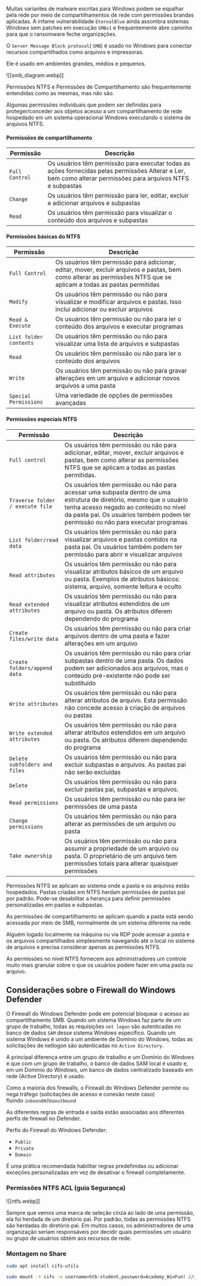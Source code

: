 Muitas variantes de malware escritas para Windows podem se espalhar pela rede por meio de compartilhamentos de rede com permissões brandas aplicadas. A infame vulnerabilidade `EternalBlue` ainda assombra sistemas Windows sem patches em execução `SMBv1` e frequentemente abre caminho para que o ransomware feche organizações.

O `Server Message Block protocol`( `SMB`) é usado no Windows para conectar recursos compartilhados como arquivos e impressoras.

Ele é usado em ambientes grandes, médios e pequenos.

![[smb_diagram.webp]]

Permissões NTFS e Permissões de Compartilhamento são frequentemente entendidas como as mesmas, mas não são.

Algumas permissões individuais que podem ser definidas para proteger/conceder aos objetos acesso a um compartilhamento de rede hospedado em um sistema operacional Windows executando o sistema de arquivos NTFS.

#### Permissões de compartilhamento

| Permissão      | Descrição                                                                                                                                                    |
| -------------- | ------------------------------------------------------------------------------------------------------------------------------------------------------------ |
| `Full Control` | Os usuários têm permissão para executar todas as ações fornecidas pelas permissões Alterar e Ler, bem como alterar permissões para arquivos NTFS e subpastas |
| `Change`       | Os usuários têm permissão para ler, editar, excluir e adicionar arquivos e subpastas                                                                         |
| `Read`         | Os usuários têm permissão para visualizar o conteúdo dos arquivos e subpastas                                                                                |

#### Permissões básicas do NTFS

| Permissão              | Descrição                                                                                                                                                           |
| ---------------------- | ------------------------------------------------------------------------------------------------------------------------------------------------------------------- |
| `Full Control`         | Os usuários têm permissão para adicionar, editar, mover, excluir arquivos e pastas, bem como alterar as permissões NTFS que se aplicam a todas as pastas permitidas |
| `Modify`               | Os usuários têm permissão ou não para visualizar e modificar arquivos e pastas. Isso inclui adicionar ou excluir arquivos                                           |
| `Read & Execute`       | Os usuários têm permissão ou não para ler o conteúdo dos arquivos e executar programas                                                                              |
| `List folder contents` | Os usuários têm permissão ou não para visualizar uma lista de arquivos e subpastas                                                                                  |
| `Read`                 | Os usuários têm permissão ou não para ler o conteúdo dos arquivos                                                                                                   |
| `Write`                | Os usuários têm permissão ou não para gravar alterações em um arquivo e adicionar novos arquivos a uma pasta                                                        |
| `Special Permissions`  | Uma variedade de opções de permissões avançadas                                                                                                                     |

#### Permissões especiais NTFS

| Permissão                        | Descrição                                                                                                                                                                                                                                         |
| -------------------------------- | ------------------------------------------------------------------------------------------------------------------------------------------------------------------------------------------------------------------------------------------------- |
| `Full control`                   | Os usuários têm permissão ou não para adicionar, editar, mover, excluir arquivos e pastas, bem como alterar as permissões NTFS que se aplicam a todas as pastas permitidas.                                                                       |
| `Traverse folder / execute file` | Os usuários têm permissão ou não para acessar uma subpasta dentro de uma estrutura de diretório, mesmo que o usuário tenha acesso negado ao conteúdo no nível da pasta pai. Os usuários também podem ter permissão ou não para executar programas |
| `List folder/read data`          | Os usuários têm permissão ou não para visualizar arquivos e pastas contidos na pasta pai. Os usuários também podem ter permissão para abrir e visualizar arquivos                                                                                 |
| `Read attributes`                | Os usuários têm permissão ou não para visualizar atributos básicos de um arquivo ou pasta. Exemplos de atributos básicos: sistema, arquivo, somente leitura e oculto                                                                              |
| `Read extended attributes`       | Os usuários têm permissão ou não para visualizar atributos estendidos de um arquivo ou pasta. Os atributos diferem dependendo do programa                                                                                                         |
| `Create files/write data`        | Os usuários têm permissão ou não para criar arquivos dentro de uma pasta e fazer alterações em um arquivo                                                                                                                                         |
| `Create folders/append data`     | Os usuários têm permissão ou não para criar subpastas dentro de uma pasta. Os dados podem ser adicionados aos arquivos, mas o conteúdo pré-existente não pode ser substituído                                                                     |
| `Write attributes`               | Os usuários têm permissão ou não para alterar atributos de arquivo. Esta permissão não concede acesso à criação de arquivos ou pastas                                                                                                             |
| `Write extended attributes`      | Os usuários têm permissão ou não para alterar atributos estendidos em um arquivo ou pasta. Os atributos diferem dependendo do programa                                                                                                            |
| `Delete subfolders and files`    | Os usuários têm permissão ou não para excluir subpastas e arquivos. As pastas pai não serão excluídas                                                                                                                                             |
| `Delete`                         | Os usuários têm permissão ou não para excluir pastas pai, subpastas e arquivos.                                                                                                                                                                   |
| `Read permissions`               | Os usuários têm permissão ou não para ler permissões de uma pasta                                                                                                                                                                                 |
| `Change permissions`             | Os usuários têm permissão ou não para alterar as permissões de um arquivo ou pasta                                                                                                                                                                |
| `Take ownership`                 | Os usuários têm permissão ou não para assumir a propriedade de um arquivo ou pasta. O proprietário de um arquivo tem permissões totais para alterar quaisquer permissões                                                                          |

Permissões NTFS se aplicam ao sistema onde a pasta e os arquivos estão hospedados. Pastas criadas em NTFS herdam permissões de pastas pai por padrão. Pode-se desabilitar a herança para definir permissões personalizadas em pastas e subpastas.

As permissões de compartilhamento se aplicam quando a pasta está sendo acessada por meio de SMB, normalmente de um sistema diferente na rede.

Alguém logado localmente na máquina ou via RDP pode acessar a pasta e os arquivos compartilhados simplesmente navegando até o local no sistema de arquivos e precisa considerar apenas as permissões NTFS.

As permissões no nível NTFS fornecem aos administradores um controle muito mais granular sobre o que os usuários podem fazer em uma pasta ou arquivo.

## Considerações sobre o Firewall do Windows Defender

O Firewall do Windows Defender pode em potencial bloquear o acesso ao compartilhamento SMB. Quando um sistema Windows faz parte de um grupo de trabalho, todas as requisições `net logon` são autenticadas no banco de dados `SAM` desse sistema Windows específico. Quando um sistema Windows é unido a um ambiente de Domínio do Windows, todas as solicitações de netlogon são autenticadas no ``Active Directory``. 

A principal diferença entre um grupo de trabalho e um Domínio do Windows é que com um grupo de trabalho, o banco de dados SAM local é usado e, em um Domínio do Windows, um banco de dados centralizado baseado em rede (Active Directory) é usado.

Como a maioria dos firewalls, o Firewall do Windows Defender permite ou nega tráfego (solicitações de acesso e conexão neste caso) fluindo `inbound`e/ou`outbound`

As diferentes regras de entrada e saída estão associadas aos diferentes perfis de firewall no Defender.

Perfis do Firewall do Windows Defender:

- `Public`
- `Private`
- `Domain`

É uma prática recomendada habilitar regras predefinidas ou adicionar exceções personalizadas em vez de desativar o firewall completamente.

### Permissões NTFS ACL (guia Segurança)

![[ntfs.webp]]

Sempre que vemos uma marca de seleção cinza ao lado de uma permissão, ela foi herdada de um diretório pai. Por padrão, todas as permissões NTFS são herdadas do diretório pai. Em muitos casos, os administradores de uma organização seriam responsáveis por decidir quais permissões um usuário ou grupo de usuários obtém aos recursos de rede.

### Montagem no Share
```bash
sudo apt install cifs-utils

sudo mount -t cifs -o username=htb-student,password=Academy_WinFun! //ipaddoftarget/"Company Data" /home/user/Desktop/
```












































































































